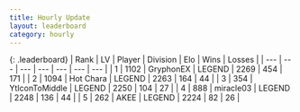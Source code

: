 ```yaml
---
title: Hourly Update
layout: leaderboard
category: hourly
---
```


{: .leaderboard}
| Rank | LV | Player | Division | Elo | Wins | Losses |
| --- | --- | --- | --- | --- | --- | --- |
| <span data-change="0">1</span> | 1102 | <span title="ID: 315148">GryphonEX</span> | LEGEND | <span data-change="0">2269</span> | <span data-change="0">454</span> | <span data-change="0">171</span> |
| <span data-change="0">2</span> | 1094 | <span title="ID: 417840">Hot Chara</span> | LEGEND | <span data-change="0">2263</span> | <span data-change="0">164</span> | <span data-change="0">44</span> |
| <span data-change="0">3</span> | 354 | <span title="ID: 108623">YtIconToMiddle</span> | LEGEND | <span data-change="0">2250</span> | <span data-change="0">104</span> | <span data-change="0">27</span> |
| <span data-change="0">4</span> | 888 | <span title="ID: 416373">miracle03</span> | LEGEND | <span data-change="0">2248</span> | <span data-change="0">136</span> | <span data-change="0">44</span> |
| <span data-change="0">5</span> | 262 | <span title="ID: 455100">AKEE</span> | LEGEND | <span data-change="0">2224</span> | <span data-change="0">82</span> | <span data-change="0">26</span> |